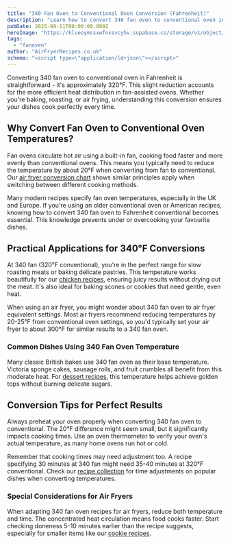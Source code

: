 ```yaml
---
title: "340 Fan Oven to Conventional Oven Conversion (Fahrenheit)"
description: "Learn how to convert 340 fan oven to conventional oven in Fahrenheit quickly with our simple guide for perfect baking every time."
pubDate: 2025-08-11T00:00:00.000Z
heroImage: "https://klueoymssxwfnxsvcyhv.supabase.co/storage/v1/object/public/md/340-fan-oven-to-conventional-oven-conversion-fahrenheit-05561fcb.png"
tags:
  - "fanoven"
author: "AirFryerRecipes.co.uk"
schema: "<script type=\"application/ld+json\"></script>"
---
```


<p>Converting 340 fan oven to conventional oven in Fahrenheit is straightforward - it's approximately 320°F. This slight reduction accounts for the more efficient heat distribution in fan-assisted ovens. Whether you're baking, roasting, or air frying, understanding this conversion ensures your dishes cook perfectly every time.</p>

<h2>Why Convert Fan Oven to Conventional Oven Temperatures?</h2>
<p>Fan ovens circulate hot air using a built-in fan, cooking food faster and more evenly than conventional ovens. This means you typically need to reduce the temperature by about 20°F when converting from fan to conventional. Our <a href=https://www.airfryerrecipe.co.uk/air-fryer-conversion-chart>air fryer conversion chart</a> shows similar principles apply when switching between different cooking methods.</p>
<p>Many modern recipes specify fan oven temperatures, especially in the UK and Europe. If you're using an older conventional oven or American recipes, knowing how to convert 340 fan oven to Fahrenheit conventional becomes essential. This knowledge prevents under or overcooking your favourite dishes.</p>

<h2>Practical Applications for 340°F Conversions</h2>
<p>At 340 fan (320°F conventional), you're in the perfect range for slow roasting meats or baking delicate pastries. This temperature works beautifully for our <a href=https://www.airfryerrecipe.co.uk/recipe-category/chicken>chicken recipes</a>, ensuring juicy results without drying out the meat. It's also ideal for baking scones or cookies that need gentle, even heat.</p>
<p>When using an air fryer, you might wonder about 340 fan oven to air fryer equivalent settings. Most air fryers recommend reducing temperatures by 20-25°F from conventional oven settings, so you'd typically set your air fryer to about 300°F for similar results to a 340 fan oven.</p>

<h3>Common Dishes Using 340 Fan Oven Temperature</h3>
<p>Many classic British bakes use 340 fan oven as their base temperature. Victoria sponge cakes, sausage rolls, and fruit crumbles all benefit from this moderate heat. For <a href=https://www.airfryerrecipe.co.uk/recipe-category/dessert>dessert recipes</a>, this temperature helps achieve golden tops without burning delicate sugars.</p>

<h2>Conversion Tips for Perfect Results</h2>
<p>Always preheat your oven properly when converting 340 fan oven to conventional. The 20°F difference might seem small, but it significantly impacts cooking times. Use an oven thermometer to verify your oven's actual temperature, as many home ovens run hot or cold.</p>
<p>Remember that cooking times may need adjustment too. A recipe specifying 30 minutes at 340 fan might need 35-40 minutes at 320°F conventional. Check our <a href=https://www.airfryerrecipe.co.uk/recipes>recipe collection</a> for time adjustments on popular dishes when converting temperatures.</p>

<h3>Special Considerations for Air Fryers</h3>
<p>When adapting 340 fan oven recipes for air fryers, reduce both temperature and time. The concentrated heat circulation means food cooks faster. Start checking doneness 5-10 minutes earlier than the recipe suggests, especially for smaller items like our <a href=https://www.airfryerrecipe.co.uk/recipe-category/cookies>cookie recipes</a>.</p>